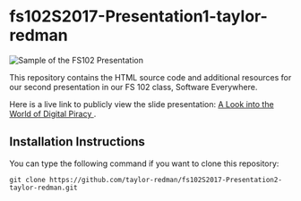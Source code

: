 # fs102S2017-Presentation1-taylor-redman

![Sample of the FS102 Presentation](images/Pres2screenshot.png)

This repository contains the HTML source code and additional resources for our second presentation in our FS 102 class, Software Everywhere.

Here is a live link to publicly view the slide presentation:
[A Look into the World of Digital Piracy
](https://rawgit.com/taylor-redman/fs102S2017-Presentation2-taylor-redman/master/sbst2016_position.html).

## Installation Instructions

You can type the following command if you want to clone this repository:

```shell
git clone https://github.com/taylor-redman/fs102S2017-Presentation2-taylor-redman.git
```
